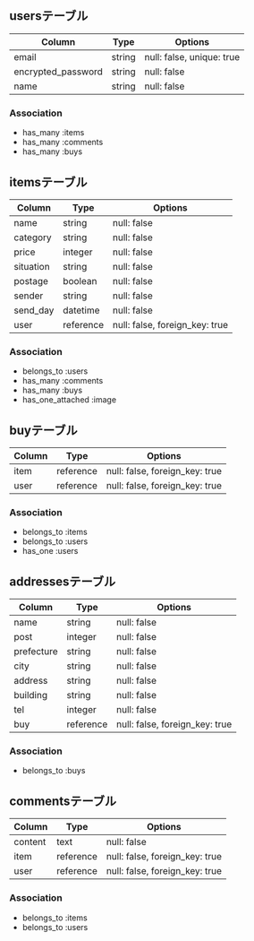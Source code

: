 ## usersテーブル

| Column             | Type   | Options                   |
| ------------------ | ------ | ------------------------- |
| email              | string | null: false, unique: true |
| encrypted_password | string | null: false               |
| name               | string | null: false               |


### Association
- has_many :items
- has_many :comments
- has_many :buys

## itemsテーブル

| Column     | Type        | Options                        |
| ---------- | ----------- | ------------------------------ |
| name       | string      | null: false                    |
| category   | string      | null: false                    |
| price      | integer     | null: false                    |
| situation  | string      | null: false                    |
| postage    | boolean     | null: false                    |
| sender     | string      | null: false                    |
| send_day   | datetime    | null: false                    |
| user       | reference   | null: false, foreign_key: true |

### Association
- belongs_to :users
- has_many :comments
- has_many :buys
- has_one_attached :image

## buyテーブル

| Column    | Type        | Options                        |
| --------- | ----------- | ------------------------------ |
| item      | reference   | null: false, foreign_key: true |
| user      | reference   | null: false, foreign_key: true |

### Association
- belongs_to :items
- belongs_to :users
- has_one :users

## addressesテーブル

| Column     | Type        | Options                        |
| ---------- | ----------- | ------------------------------ |
| name       | string      | null: false                    |
| post       | integer     | null: false                    |
| prefecture | string      | null: false                    |
| city       | string      | null: false                    |
| address    | string      | null: false                    |
| building   | string      | null: false                    |
| tel        | integer     | null: false                    |
| buy        | reference   | null: false, foreign_key: true |

### Association
- belongs_to :buys

## commentsテーブル

| Column    | Type        | Options                        |
| --------- | ----------- | ------------------------------ |
| content   | text        | null: false                    |
| item      | reference   | null: false, foreign_key: true |
| user      | reference   | null: false, foreign_key: true |

### Association
- belongs_to :items
- belongs_to :users